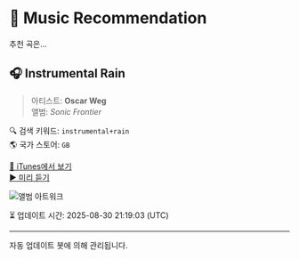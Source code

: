 
# 🎵 Music Recommendation

추천 곡은...

## 🎧 Instrumental Rain  
> 아티스트: **Oscar Weg**  
> 앨범: _Sonic Frontier_  

🔍 검색 키워드: `instrumental+rain`  
🌎 국가 스토어: `GB`

[🔗 iTunes에서 보기](https://music.apple.com/gb/album/instrumental-rain/1799070732?i=1799070733&uo=4)  
[▶️ 미리 듣기](https://audio-ssl.itunes.apple.com/itunes-assets/AudioPreview221/v4/f2/5a/5b/f25a5b19-bcbc-53eb-b400-0ffbb2ec8217/mzaf_1368877818346001493.plus.aac.p.m4a)

![앨범 아트워크](https://is1-ssl.mzstatic.com/image/thumb/Music221/v4/82/cb/f2/82cbf20d-c38f-13e5-267e-8dc92443562d/199199098339.jpg/100x100bb.jpg)

⏳ 업데이트 시간: 2025-08-30 21:19:03 (UTC)

---
자동 업데이트 봇에 의해 관리됩니다.
